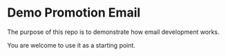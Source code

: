 # Demo Promotion Email

The purpose of this repo is to demonstrate how email development works.

You are welcome to use it as a starting point.